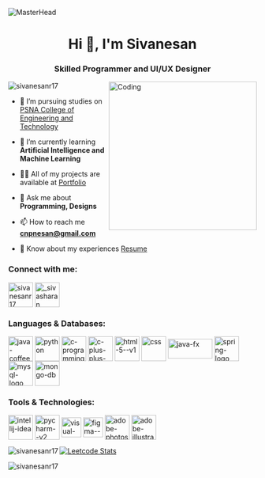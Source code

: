 ![MasterHead](https://cdn.prod.website-files.com/6529af71422fddacbfa5868d/663a85ba91050589a77996ae_IMG_3321.gif)
<h1 align="center">Hi 👋, I'm Sivanesan</h1>
<h3 align="center">Skilled Programmer and UI/UX Designer</h3>

<img align="right" alt="Coding" width="300" src="https://cdn.dribbble.com/users/1579322/screenshots/6587273/blue_boy_typing_nothought.gif">

<p align="left"> <img src="https://visitcount.itsvg.in/api?id=sivanesanr17&icon=3&color=1" alt="sivanesanr17" /> </p>

- 🔭 I’m pursuing studies on [PSNA College of Engineering and Technology](https://www.psnacet.edu.in/)

- 🌱 I’m currently learning **Artificial Intelligence and Machine Learning**

- 👨‍💻 All of my projects are available at [Portfolio](https://sivanesanr17.github.io/Portfolio/)

- 💬 Ask me about **Programming, Designs**

- 📫 How to reach me **cnpnesan@gmail.com**

- 📄 Know about my experiences [Resume](https://drive.google.com/file/d/182qkpPZGPY2pxnVa6SkKdwcs8aMGucXH/view?usp=sharing)

<h3 align="left">Connect with me:</h3>
<p align="left">
<a href="https://linkedin.com/in/sivanesanr17" target="blank"><img align="center" src="https://img.icons8.com/color/48/linkedin.png" alt="sivanesanr17" height="50" width="50" /></a>
<a href="https://instagram.com/_sivasharan_" target="blank"><img align="center" src="https://img.icons8.com/fluency/48/instagram-new.png" alt="_sivasharan_" height="50" width="50" /></a>
</p>

<h3 align="left">Languages & Databases:</h3>
<p align="left"> 
<a href="https://www.java.com/en/" target="blank"><img align="center" src="https://img.icons8.com/color/48/java-coffee-cup-logo--v1.png" alt="java-coffee-cup-logo--v1" height="50" width="50" /></a>
<a href="https://www.python.org/" target="blank"><img align="center" src="https://img.icons8.com/fluency/48/python.png" alt="python" height="50" width="50" /></a>
<a href="https://www.cprogramming.com/" target="blank"><img align="center" src="https://img.icons8.com/color/48/c-programming.png" alt="c-programming" height="50" width="50" /></a>
<a href="https://isocpp.org/" target="blank"><img align="center" src="https://img.icons8.com/color/48/c-plus-plus-logo.png" alt="c-plus-plus-logo" height="50" width="50" /></a>
<a href="https://html.com/" target="blank"><img align="center" src="https://img.icons8.com/color/48/html-5--v1.png" alt="html-5--v1" height="50" width="50" /></a>
<a href="https://www.w3.org/Style/CSS/Overview.en.html" target="blank"><img align="center" src="https://img.icons8.com/color/48/css3.png" alt="css" height="50" width="50" /></a>
<a href="https://openjfx.io/" target="blank"><img align="center" src="https://upload.wikimedia.org/wikipedia/en/c/cc/JavaFX_Logo.png" alt="java-fx" height="40" width="90" /></a>
<a href="https://spring.io/projects/spring-boot" target="blank"><img align="center" src="https://img.icons8.com/color/48/spring-logo.png" alt="spring-logo" height="50" width="50" /></a>
<a href="https://www.mysql.com/" target="blank"><img align="center" src="https://img.icons8.com/fluency/48/mysql-logo.png" alt="mysql-logo" height="50" width="50" /></a>
<a href="https://www.mongodb.com/" target="blank"><img align="center" src="https://img.icons8.com/color/48/mongo-db.png" alt="mongo-db" height="50" width="50" /></a>
</p>

<h3 align="left">Tools & Technologies:</h3>
<p align="left"> 
<a href="https://www.jetbrains.com/idea/" target="blank"><img align="center" src="https://img.icons8.com/color/48/intellij-idea.png" alt="intellij-idea" height="50" width="50" /></a>
<a href="https://www.jetbrains.com/pycharm/" target="blank"><img align="center" src="https://img.icons8.com/color/48/pycharm--v2.png" alt="pycharm--v2" height="50" width="50" /></a>
<a href="https://code.visualstudio.com/" target="blank"><img align="center" src="https://img.icons8.com/fluency/48/visual-studio-code-2019.png" alt="visual-studio-code-2019" height="40" width="40" /></a>
<a href="https://www.figma.com/" target="blank"><img align="center" src="https://img.icons8.com/color/48/figma--v1.png" alt="figma--v1" height="40" width="40" /></a>
<a href="https://www.adobe.com/in/products/photoshop.html" target="blank"><img align="center" src="https://img.icons8.com/color/48/adobe-photoshop--v1.png" alt="adobe-photoshop--v1" height="50" width="50" /></a>
<a href="https://www.adobe.com/in/products/illustrator.html" target="blank"><img align="center" src="https://img.icons8.com/color/48/adobe-illustrator--v1.png" alt="adobe-illustrator--v1" height="50" width="50" /></a>
</p>


<p><img align="left" src="https://github-readme-stats.vercel.app/api/top-langs?username=sivanesanr17&show_icons=true&locale=en&layout=compact&theme=apprentice" alt="sivanesanr17" /></p>

[![Leetcode Stats](https://leetcard.jacoblin.cool/sivanesanr17?font=poppins&width=500&height=500)](https://leetcode.com/sivanesanr17)

<p><img align="center" src="https://github-readme-streak-stats.herokuapp.com/?user=sivanesanr17&" alt="sivanesanr17" /></p>
